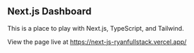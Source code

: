 ## Next.js Dashboard

This is a place to play with Next.js, TypeScript, and Tailwind.

View the page live at https://next-js-ryanfullstack.vercel.app/
